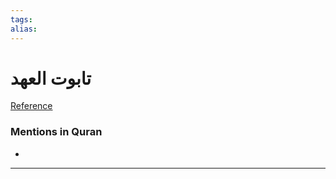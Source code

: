 ```yaml
---
tags: 
alias: 
---
```


# تابوت العهد

[Reference](https://corpus.quran.com/concept.jsp?id=ark-of-the-covenant)

### Mentions in Quran
- 

---

